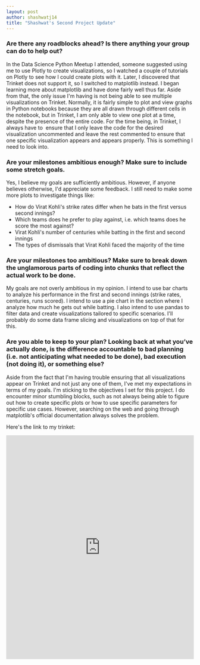 ```yaml
---
layout: post
author: shashwatj14
title: "Shashwat's Second Project Update"
---
```


### Are there any roadblocks ahead? Is there anything your group can do to help out?
In the Data Science Python Meetup I attended, someone suggested using me to use Plotly to create visualizations, so I watched a couple of tutorials on Plotly to see how I could create plots with it. Later, I discovered that Trinket does not support it, so I switched to matplotlib instead. I began learning more about matplotlib and have done fairly well thus far. Aside from that, the only issue I'm having is not being able to see multiple visualizations on Trinket. Normally, it is fairly simple to plot and view graphs in Python notebooks because they are all drawn through different cells in the notebook, but in Trinket, I am only able to view one plot at a time, despite the presence of the entire code. For the time being, in Trinket, I always have to  ensure that I only leave the code for the desired visualization uncommented and leave the rest commented to ensure that one specific visualization appears and appears properly. This is something I need to look into.

### Are your milestones ambitious enough? Make sure to include some stretch goals.
Yes, I believe my goals are sufficiently ambitious. However, if anyone believes otherwise, I'd appreciate some feedback. I still need to make some more plots to investigate things like:
* How do Virat Kohli's strike rates differ when he bats in the first versus second innings?
* Which teams does he prefer to play against, i.e. which teams does he score the most against?
* Virat Kohli's number of centuries while batting in the first and second innings
* The types of dismissals that Virat Kohli faced the majority of the time

### Are your milestones too ambitious? Make sure to break down the unglamorous parts of coding into chunks that reflect the actual work to be done.
My goals are not overly ambitious in my opinion. I intend to use bar charts to analyze his performance in the first and second innings (strike rates, centuries, runs scored). I intend to use a pie chart in the section where I analyze how much he gets out while batting. I also intend to use pandas to filter data and create visualizations tailored to specific scenarios. I'll probably do some data frame slicing and visualizations on top of that for this.

### Are you able to keep to your plan? Looking back at what you’ve actually done, is the difference accountable to bad planning (i.e. not anticipating what needed to be done), bad execution (not doing it), or something else?
Aside from the fact that I'm having trouble ensuring that all visualizations appear on Trinket and not just any one of them, I've met my expectations in terms of my goals. I'm sticking to the objectives I set for this project. I do encounter minor stumbling blocks, such as not always being able to figure out how to create specific plots or how to use specific parameters for specific use cases. However, searching on the web and going through matplotlib's official documentation always solves the problem.

Here's the link to my trinket:
<iframe src="https://trinket.io/embed/python3/3cdc93aa13" width="100%" height="600" frameborder="0" marginwidth="0" marginheight="0" allowfullscreen></iframe>
